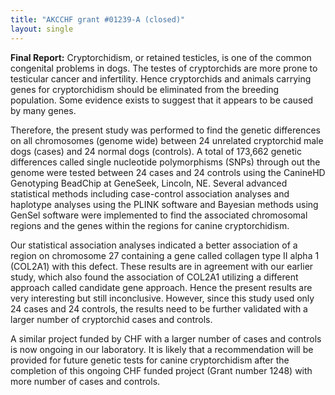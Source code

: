 ```yaml
---
title: "AKCCHF grant #01239-A (closed)"
layout: single
---
```


**Final Report:**  Cryptorchidism, or retained testicles, is one of the
common congenital problems in dogs. The testes of cryptorchids are more
prone to testicular cancer and infertility. Hence cryptorchids and
animals carrying genes for cryptorchidism should be eliminated from the
breeding population. Some evidence exists to suggest that it appears to
be caused by many genes.

Therefore, the present study was performed to find the genetic
differences on all chromosomes (genome wide) between 24 unrelated
cryptorchid male dogs (cases) and 24 normal dogs (controls). A total of
173,662 genetic differences called single nucleotide polymorphisms
(SNPs) through out the genome were tested between 24 cases and 24
controls using the CanineHD Genotyping BeadChip at GeneSeek, Lincoln,
NE. Several advanced statistical methods including case-control
association analyses and haplotype analyses using the PLINK software and
Bayesian methods using GenSel software were implemented to find the
associated chromosomal regions and the genes within the regions for
canine cryptorchidism.

Our statistical association analyses indicated a better association of a
region on chromosome 27 containing a gene called collagen type II alpha
1 (COL2A1) with this defect. These results are in agreement with our
earlier study, which also found the association of COL2A1 utilizing a
different approach called candidate gene approach. Hence the present
results are very interesting but still inconclusive. However, since this
study used only 24 cases and 24 controls, the results need to be further
validated with a larger number of cryptorchid cases and controls.

A similar project funded by CHF with a larger number of cases and
controls is now ongoing in our laboratory. It is likely that a
recommendation will be provided for future genetic tests for canine
cryptorchidism after the completion of this ongoing CHF funded project
(Grant number 1248) with more number of cases and controls.
